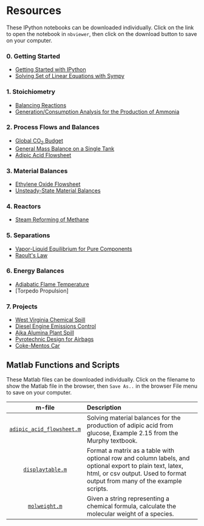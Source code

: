 <script type="text/javascript" src="http://cdn.mathjax.org/mathjax/latest/MathJax.js?config=default"></script>

Resources
========

These IPython notebooks can be downloaded individually. Click on the link to open the notebook in `nbviewer`, then click on the download button to save on your computer.

### 0. Getting Started ###
* [Getting Started with IPython](http://nbviewer.ipython.org/github/jckantor/CBE20255/blob/master/notebooks/Getting%20Started%20with%20IPython.ipynb)
* [Solving Set of Linear Equations with Sympy](http://nbviewer.ipython.org/github/jckantor/CBE20255/blob/master/notebooks/Solving%20Set%20of%20Linear%20Equations%20with%20Sympy.ipynb)

### 1. Stoichiometry ###
* [Balancing Reactions](http://nbviewer.ipython.org/github/jckantor/CBE20255/blob/master/notebooks/Balancing%20Reactions.ipynb)
* [Generation/Consumption Analysis for the Production of Ammonia](http://nbviewer.ipython.org/github/jckantor/CBE20255/blob/master/notebooks/Generation%20Consumption%20Analysis%20for%20Ammonia.ipynb)

### 2. Process Flows and Balances ###
* [Global CO<sub>2</sub> Budget](http://nbviewer.ipython.org/github/jckantor/CBE20255/blob/master/notebooks/Global%20CO2%20Budget.ipynb)
* [General Mass Balance on a Single Tank](http://nbviewer.ipython.org/github/jckantor/CBE20255/blob/master/notebooks/General%20Mass%20Balance%20on%20a%20Single%20Tank.ipynb)
* [Adipic Acid Flowsheet](http://nbviewer.ipython.org/github/jckantor/CBE20255/blob/master/notebooks/Adipic%20Acid%20Flowsheet.ipynb)

### 3. Material Balances ###
* [Ethylene Oxide Flowsheet](http://nbviewer.ipython.org/github/jckantor/CBE20255/blob/master/notebooks/Ethylene%20Oxide%20Flowsheet.ipynb)
* [Unsteady-State Material Balances](http://nbviewer.ipython.org/github/jckantor/CBE20255/blob/master/notebooks/Unsteady-State%20Material%20Balances.ipynb)

### 4. Reactors ###
* [Steam Reforming of Methane](http://nbviewer.ipython.org/github/jckantor/CBE20255/blob/master/notebooks/Steam%20Reforming%20of%20Methane.ipynb)

### 5. Separations ###
* [Vapor-Liquid Equilibrium for Pure Components](http://nbviewer.ipython.org/github/jckantor/CBE20255/blob/master/notebooks/Vapor-Liquid%20Equilibrium%20for%20a%20Pure%20Component.ipynb)
* [Raoult's Law](http://nbviewer.ipython.org/github/jckantor/CBE20255/blob/master/notebooks/Raoult's%20Law.ipynb)

### 6. Energy Balances ###
* [Adiabatic Flame Temperature](http://nbviewer.ipython.org/github/jckantor/CBE20255/blob/master/notebooks/Adiabatic%20Flame%20Temperature.ipynb)
* [Torpedo Propulsion]

### 7. Projects ###
* [West Virginia Chemical Spill](http://nbviewer.ipython.org/github/jckantor/CBE20255/blob/master/notebooks/West%20Virginia%20Chemical%20Spill.ipynb)
* [Diesel Engine Emissions Control](http://nbviewer.ipython.org/github/jckantor/CBE20255/blob/master/notebooks/Diesel%20Engine%20Emissions%20Control.ipynb)
*  [Ajka Alumina Plant Spill](http://nbviewer.ipython.org/github/jckantor/CBE20255/blob/master/notebooks/Ajka%20Alumina%20Plant%20Spill.ipynb)
*  [Pyrotechnic Design for Airbags](http://nbviewer.ipython.org/github/jckantor/CBE20255/blob/master/notebooks/Pyrotechnic%20Design%20for%20Airbags.ipynb)
* [Coke-Mentos Car](http://nbviewer.ipython.org/github/jckantor/CBE20255/blob/master/notebooks/Coke-Mentos%20Car.ipynb)

## Matlab Functions and Scripts ##
These Matlab files can be downloaded individually. Click on the filename to show the Matlab file in the browser, then `Save As..` in the browser File menu to save on your computer.

| m-file| Description |
| :---: | :--- |  
| [`adipic_acid_flowsheet.m`](https://raw.github.com/jckantor/CBE20255/master/matlab/adipic_acid_flowsheet.m) | Solving material balances for the production of adipic acid from glucose, Example 2.15 from the Murphy textbook. | 
| [`displaytable.m`](https://raw.github.com/jckantor/CBE20255/master/matlab/displaytable.m) | Format a matrix as a table with optional row and column labels, and optional export to plain text, latex, html, or csv output. Used to format output from many of the example scripts.|  
| [`molweight.m`](https://raw.github.com/jckantor/CBE20255/master/matlab/molweight.m) | Given a string representing a chemical formula, calculate the molecular weight of a species.|  


